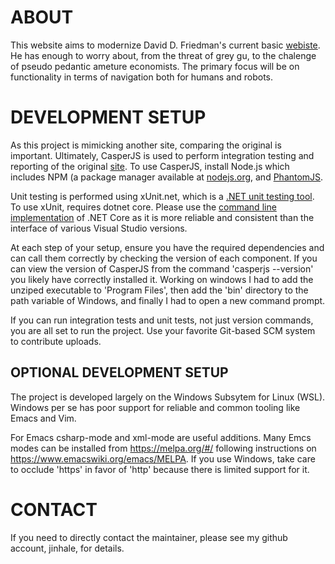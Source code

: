 # ABOUT

This website aims to modernize David D. Friedman's current basic [webiste](http://daviddfriedman.com/). He has enough to worry about, from the threat of grey gu, to the chalenge of pseudo pedantic ameture economists. The primary focus will be on functionality in terms of navigation both for humans and robots.

# DEVELOPMENT SETUP

As this project is mimicking another site, comparing the original is important. Ultimately, CasperJS is used to perform integration testing and reporting of the original [site](http://daviddfriedman.com/). To use CasperJS, install Node.js which includes NPM (a package manager available at [nodejs.org](https://nodejs.org/en/), and [PhantomJS](http://phantomjs.org/).

Unit testing is performed using xUnit.net, which is a [.NET unit testing tool](https://xunit.github.io/docs/getting-started-dotnet-core.html). To use xUnit, requires dotnet core. Please use the [command line implementation](https://github.com/dotnet/core) of .NET Core as it is more reliable and consistent than the interface of various Visual Studio versions.

At each step of your setup, ensure you have the required dependencies and can call them correctly by checking the version of each component. If you can view the version of CasperJS from the command 'casperjs --version' you likely have correctly installed it. Working on windows I had to add the unziped executable to 'Program Files', then add the 'bin' directory to the path variable of Windows, and finally I had to open a new command prompt.

If you can run integration tests and unit tests, not just version commands, you are all set to run the project. Use your favorite Git-based SCM system to contribute uploads. 

## OPTIONAL DEVELOPMENT SETUP

The project is developed largely on the Windows Subsytem for Linux (WSL). Windows per se has poor support for reliable and common tooling like Emacs and Vim.

For Emacs csharp-mode and xml-mode are useful additions. Many Emcs modes can be installed from https://melpa.org/#/ following instructions on https://www.emacswiki.org/emacs/MELPA. If you use Windows, take care to occlude 'https' in favor of 'http' because there is limited support for it.

# CONTACT

If you need to directly contact the maintainer, please see my github account, jinhale, for details. 
